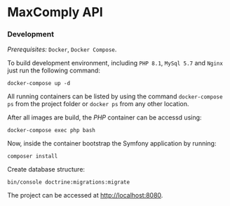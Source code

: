 # MaxComply API

### Development

*Prerequisites:* `Docker`, `Docker Compose`.

To build development environment, including `PHP 8.1`, `MySql 5.7` and `Nginx` just run the following command:
```
docker-compose up -d
```

All running containers can be listed by using the command `docker-compose ps` from the project folder or
`docker ps` from any other location.

After all images are build, the *PHP* container can be accessd using:
```
docker-compose exec php bash
``` 

Now, inside the container bootstrap the Symfony application by running:
```
composer install
```

Create database structure:
```
bin/console doctrine:migrations:migrate
```

The project can be accessed at [http://localhost:8080]().

